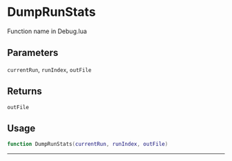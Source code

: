 # DumpRunStats
Function name in Debug.lua
## Parameters
`currentRun`, `runIndex`, `outFile`
## Returns
`outFile`
## Usage
```lua
function DumpRunStats(currentRun, runIndex, outFile)
```
---
